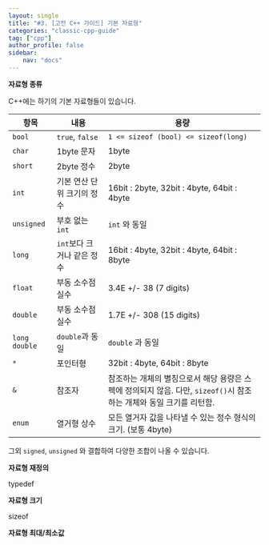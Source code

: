 ```yaml
---
layout: single
title: "#3. [고전 C++ 가이드] 기본 자료형"
categories: "classic-cpp-guide"
tag: ["cpp"]
author_profile: false
sidebar: 
    nav: "docs"
---
```


**자료형 종류**

C++에는 하기의 기본 자료형들이 있습니다. 

|항목|내용|용량|
|--|--|--|
|`bool`|`true`, `false`|`1 <= sizeof (bool) <= sizeof(long)`|
|`char`|1byte 문자| 1byte|
|`short`|2byte 정수| 2byte|
|`int`|기본 연산 단위 크기의 정수|16bit : 2byte, 32bit : 4byte, 64bit : 4byte|
|`unsigned`|부호 없는 `int`|`int` 와 동일|
|`long`|`int`보다 크거나 같은 정수|16bit : 4byte, 32bit : 4byte, 64bit : 8byte|
|`float`|부동 소수점 실수|3.4E +/- 38 (7 digits)|
|`double`|부동 소수점 실수|1.7E +/- 308 (15 digits)|
|`long double`|`double`과 동일|`double` 과 동일|
|`*`|포인터형|32bit : 4byte, 64bit : 8byte|
|`&`|참조자|참조하는 개체의 별칭으로서 해당 용량은 스펙에 정의되지 않음. 다만, `sizeof()`시 참조하는 개체와 동일 크기를 리턴함.|
|`enum`|열거형 상수|모든 열거자 값을 나타낼 수 있는 정수 형식의 크기. (보통 4byte)|

그외 `signed`, `unsigned` 와 결합하여 다양한 조합이 나올 수 있습니다.

**자료형 재정의**

typedef

**자료형 크기**

sizeof

**자료형 최대/최소값**

